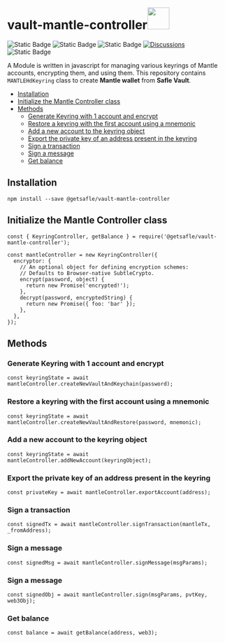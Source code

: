 # vault-mantle-controller<code><a href="https://www.docker.com/" target="_blank"><img height="50" src="https://www.gitbook.com/cdn-cgi/image/width=256,dpr=2,height=40,fit=contain,format=auto/https%3A%2F%2F2129957930-files.gitbook.io%2F~%2Ffiles%2Fv0%2Fb%2Fgitbook-x-prod.appspot.com%2Fo%2Fspaces%252FNHXgeqhgrznnRobzznxl%252Flogo%252FVdd8If7PeIF0Mrftq3Er%252FNYDPMM5Q.png%3Falt%3Dmedia%26token%3D2dd08523-d5b3-4bcf-aaf4-70368842ecdb"></a></code>

<img alt="Static Badge" src="https://img.shields.io/badge/version-v1.0.0-blue">  <img alt="Static Badge" src="https://img.shields.io/badge/nvm-v6.0.6-red">  <img alt="Static Badge" src="https://img.shields.io/badge/License-MIT-green">   [![Discussions][discussions-badge]][discussions-link]
 <img alt="Static Badge" src="https://img.shields.io/badge/Mantle_controller-documentation-purple">   

A Module is written in javascript for managing various keyrings of Mantle accounts, encrypting them, and using them. This repository contains `MANTLEHdKeyring` class to create **Mantle wallet** from **Safle Vault**.

- [Installation](#installation)
- [Initialize the Mantle Controller class](#initialize-the-mantle-controller-class)
- [Methods](#methods)
  - [Generate Keyring with 1 account and encrypt](#generate-keyring-with-1-account-and-encrypt)
  - [Restore a keyring with the first account using a mnemonic](#restore-a-keyring-with-the-first-account-using-a-mnemonic)
  - [Add a new account to the keyring object](#add-a-new-account-to-the-keyring-object)
  - [Export the private key of an address present in the keyring](#export-the-private-key-of-an-address-present-in-the-keyring)
  - [Sign a transaction](#sign-a-transaction)
  - [Sign a message](#sign-a-message)
  - [Get balance](#get-balance)


## Installation
```
npm install --save @getsafle/vault-mantle-controller
```
## Initialize the Mantle Controller class

```
const { KeyringController, getBalance } = require('@getsafle/vault-mantle-controller');

const mantleController = new KeyringController({
  encryptor: {
    // An optional object for defining encryption schemes:
    // Defaults to Browser-native SubtleCrypto.
    encrypt(password, object) {
      return new Promise('encrypted!');
    },
    decrypt(password, encryptedString) {
      return new Promise({ foo: 'bar' });
    },
  },
});
```

## Methods

### Generate Keyring with 1 account and encrypt

```
const keyringState = await mantleController.createNewVaultAndKeychain(password);
```

### Restore a keyring with the first account using a mnemonic

```
const keyringState = await mantleController.createNewVaultAndRestore(password, mnemonic);
```

### Add a new account to the keyring object

```
const keyringState = await mantleController.addNewAccount(keyringObject);
```

### Export the private key of an address present in the keyring

```
const privateKey = await mantleController.exportAccount(address);
```

### Sign a transaction

```
const signedTx = await mantleController.signTransaction(mantleTx, _fromAddress);
```

### Sign a message

```
const signedMsg = await mantleController.signMessage(msgParams);
```

### Sign a message

```
const signedObj = await mantleController.sign(msgParams, pvtKey, web3Obj);
```

### Get balance

```
const balance = await getBalance(address, web3);
```
[discussions-badge]: https://img.shields.io/badge/Code_Quality-passing-rgba
[discussions-link]: https://github.com/getsafle/vault-mantle-controller/actions
